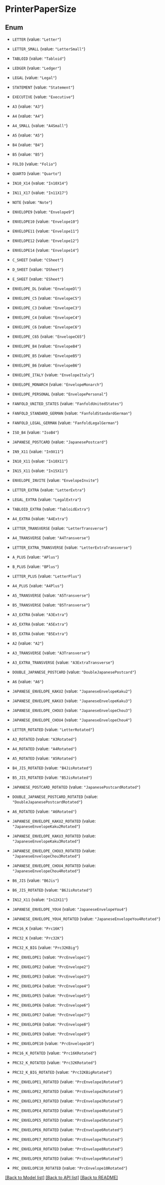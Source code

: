 # PrinterPaperSize

## Enum


* `LETTER` (value: `"Letter"`)

* `LETTER_SMALL` (value: `"LetterSmall"`)

* `TABLOID` (value: `"Tabloid"`)

* `LEDGER` (value: `"Ledger"`)

* `LEGAL` (value: `"Legal"`)

* `STATEMENT` (value: `"Statement"`)

* `EXECUTIVE` (value: `"Executive"`)

* `A3` (value: `"A3"`)

* `A4` (value: `"A4"`)

* `A4_SMALL` (value: `"A4Small"`)

* `A5` (value: `"A5"`)

* `B4` (value: `"B4"`)

* `B5` (value: `"B5"`)

* `FOLIO` (value: `"Folio"`)

* `QUARTO` (value: `"Quarto"`)

* `IN10_X14` (value: `"In10X14"`)

* `IN11_X17` (value: `"In11X17"`)

* `NOTE` (value: `"Note"`)

* `ENVELOPE9` (value: `"Envelope9"`)

* `ENVELOPE10` (value: `"Envelope10"`)

* `ENVELOPE11` (value: `"Envelope11"`)

* `ENVELOPE12` (value: `"Envelope12"`)

* `ENVELOPE14` (value: `"Envelope14"`)

* `C_SHEET` (value: `"CSheet"`)

* `D_SHEET` (value: `"DSheet"`)

* `E_SHEET` (value: `"ESheet"`)

* `ENVELOPE_DL` (value: `"EnvelopeDl"`)

* `ENVELOPE_C5` (value: `"EnvelopeC5"`)

* `ENVELOPE_C3` (value: `"EnvelopeC3"`)

* `ENVELOPE_C4` (value: `"EnvelopeC4"`)

* `ENVELOPE_C6` (value: `"EnvelopeC6"`)

* `ENVELOPE_C65` (value: `"EnvelopeC65"`)

* `ENVELOPE_B4` (value: `"EnvelopeB4"`)

* `ENVELOPE_B5` (value: `"EnvelopeB5"`)

* `ENVELOPE_B6` (value: `"EnvelopeB6"`)

* `ENVELOPE_ITALY` (value: `"EnvelopeItaly"`)

* `ENVELOPE_MONARCH` (value: `"EnvelopeMonarch"`)

* `ENVELOPE_PERSONAL` (value: `"EnvelopePersonal"`)

* `FANFOLD_UNITED_STATES` (value: `"FanfoldUnitedStates"`)

* `FANFOLD_STANDARD_GERMAN` (value: `"FanfoldStandardGerman"`)

* `FANFOLD_LEGAL_GERMAN` (value: `"FanfoldLegalGerman"`)

* `ISO_B4` (value: `"IsoB4"`)

* `JAPANESE_POSTCARD` (value: `"JapanesePostcard"`)

* `IN9_X11` (value: `"In9X11"`)

* `IN10_X11` (value: `"In10X11"`)

* `IN15_X11` (value: `"In15X11"`)

* `ENVELOPE_INVITE` (value: `"EnvelopeInvite"`)

* `LETTER_EXTRA` (value: `"LetterExtra"`)

* `LEGAL_EXTRA` (value: `"LegalExtra"`)

* `TABLOID_EXTRA` (value: `"TabloidExtra"`)

* `A4_EXTRA` (value: `"A4Extra"`)

* `LETTER_TRANSVERSE` (value: `"LetterTransverse"`)

* `A4_TRANSVERSE` (value: `"A4Transverse"`)

* `LETTER_EXTRA_TRANSVERSE` (value: `"LetterExtraTransverse"`)

* `A_PLUS` (value: `"APlus"`)

* `B_PLUS` (value: `"BPlus"`)

* `LETTER_PLUS` (value: `"LetterPlus"`)

* `A4_PLUS` (value: `"A4Plus"`)

* `A5_TRANSVERSE` (value: `"A5Transverse"`)

* `B5_TRANSVERSE` (value: `"B5Transverse"`)

* `A3_EXTRA` (value: `"A3Extra"`)

* `A5_EXTRA` (value: `"A5Extra"`)

* `B5_EXTRA` (value: `"B5Extra"`)

* `A2` (value: `"A2"`)

* `A3_TRANSVERSE` (value: `"A3Transverse"`)

* `A3_EXTRA_TRANSVERSE` (value: `"A3ExtraTransverse"`)

* `DOUBLE_JAPANESE_POSTCARD` (value: `"DoubleJapanesePostcard"`)

* `A6` (value: `"A6"`)

* `JAPANESE_ENVELOPE_KAKU2` (value: `"JapaneseEnvelopeKaku2"`)

* `JAPANESE_ENVELOPE_KAKU3` (value: `"JapaneseEnvelopeKaku3"`)

* `JAPANESE_ENVELOPE_CHOU3` (value: `"JapaneseEnvelopeChou3"`)

* `JAPANESE_ENVELOPE_CHOU4` (value: `"JapaneseEnvelopeChou4"`)

* `LETTER_ROTATED` (value: `"LetterRotated"`)

* `A3_ROTATED` (value: `"A3Rotated"`)

* `A4_ROTATED` (value: `"A4Rotated"`)

* `A5_ROTATED` (value: `"A5Rotated"`)

* `B4_JIS_ROTATED` (value: `"B4JisRotated"`)

* `B5_JIS_ROTATED` (value: `"B5JisRotated"`)

* `JAPANESE_POSTCARD_ROTATED` (value: `"JapanesePostcardRotated"`)

* `DOUBLE_JAPANESE_POSTCARD_ROTATED` (value: `"DoubleJapanesePostcardRotated"`)

* `A6_ROTATED` (value: `"A6Rotated"`)

* `JAPANESE_ENVELOPE_KAKU2_ROTATED` (value: `"JapaneseEnvelopeKaku2Rotated"`)

* `JAPANESE_ENVELOPE_KAKU3_ROTATED` (value: `"JapaneseEnvelopeKaku3Rotated"`)

* `JAPANESE_ENVELOPE_CHOU3_ROTATED` (value: `"JapaneseEnvelopeChou3Rotated"`)

* `JAPANESE_ENVELOPE_CHOU4_ROTATED` (value: `"JapaneseEnvelopeChou4Rotated"`)

* `B6_JIS` (value: `"B6Jis"`)

* `B6_JIS_ROTATED` (value: `"B6JisRotated"`)

* `IN12_X11` (value: `"In12X11"`)

* `JAPANESE_ENVELOPE_YOU4` (value: `"JapaneseEnvelopeYou4"`)

* `JAPANESE_ENVELOPE_YOU4_ROTATED` (value: `"JapaneseEnvelopeYou4Rotated"`)

* `PRC16_K` (value: `"Prc16K"`)

* `PRC32_K` (value: `"Prc32K"`)

* `PRC32_K_BIG` (value: `"Prc32KBig"`)

* `PRC_ENVELOPE1` (value: `"PrcEnvelope1"`)

* `PRC_ENVELOPE2` (value: `"PrcEnvelope2"`)

* `PRC_ENVELOPE3` (value: `"PrcEnvelope3"`)

* `PRC_ENVELOPE4` (value: `"PrcEnvelope4"`)

* `PRC_ENVELOPE5` (value: `"PrcEnvelope5"`)

* `PRC_ENVELOPE6` (value: `"PrcEnvelope6"`)

* `PRC_ENVELOPE7` (value: `"PrcEnvelope7"`)

* `PRC_ENVELOPE8` (value: `"PrcEnvelope8"`)

* `PRC_ENVELOPE9` (value: `"PrcEnvelope9"`)

* `PRC_ENVELOPE10` (value: `"PrcEnvelope10"`)

* `PRC16_K_ROTATED` (value: `"Prc16KRotated"`)

* `PRC32_K_ROTATED` (value: `"Prc32KRotated"`)

* `PRC32_K_BIG_ROTATED` (value: `"Prc32KBigRotated"`)

* `PRC_ENVELOPE1_ROTATED` (value: `"PrcEnvelope1Rotated"`)

* `PRC_ENVELOPE2_ROTATED` (value: `"PrcEnvelope2Rotated"`)

* `PRC_ENVELOPE3_ROTATED` (value: `"PrcEnvelope3Rotated"`)

* `PRC_ENVELOPE4_ROTATED` (value: `"PrcEnvelope4Rotated"`)

* `PRC_ENVELOPE5_ROTATED` (value: `"PrcEnvelope5Rotated"`)

* `PRC_ENVELOPE6_ROTATED` (value: `"PrcEnvelope6Rotated"`)

* `PRC_ENVELOPE7_ROTATED` (value: `"PrcEnvelope7Rotated"`)

* `PRC_ENVELOPE8_ROTATED` (value: `"PrcEnvelope8Rotated"`)

* `PRC_ENVELOPE9_ROTATED` (value: `"PrcEnvelope9Rotated"`)

* `PRC_ENVELOPE10_ROTATED` (value: `"PrcEnvelope10Rotated"`)


[[Back to Model list]](../README.md#documentation-for-models) [[Back to API list]](../README.md#documentation-for-api-endpoints) [[Back to README]](../README.md)


